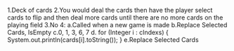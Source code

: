 1.Deck of cards
2.You would deal the cards then have the player select cards to flip and then deal more cards until there are no more cards on the playing field
3.No
4:  a.Called when a new game is made
    b.Replace Selected Cards, IsEmpty
    c.0, 1, 3, 6, 7
    d. for (Integer i : cIndexs) {
        System.out.println(cards[i].toString());
    }
    e.Replace Selected Cards